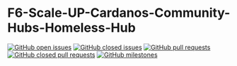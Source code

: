 # F6-Scale-UP-Cardanos-Community-Hubs-Homeless-Hub

[![GitHub open issues](https://img.shields.io/github/issues/Quality-Assurance-DAO/F6-Scale-UP-Cardanos-Community-Hubs-Homeless-Hub?style=flat-square)](https://github.com/Quality-Assurance-DAO/F6-Scale-UP-Cardanos-Community-Hubs-Homeless-Hub/issues)
[![GitHub closed issues](https://img.shields.io/github/issues-closed-raw/Quality-Assurance-DAO/F6-Scale-UP-Cardanos-Community-Hubs-Homeless-Hub?style=flat-square)](https://github.com/Quality-Assurance-DAO/F6-Scale-UP-Cardanos-Community-Hubs-Homeless-Hub/issues?q=is%3Aissue+is%3Aclosed)
[![GitHub pull requests](https://img.shields.io/github/issues-pr/Quality-Assurance-DAO/F6-Scale-UP-Cardanos-Community-Hubs-Homeless-Hub)](https://github.com/Quality-Assurance-DAO/F6-Scale-UP-Cardanos-Community-Hubs-Homeless-Hub/pulls)
[![GitHub closed pull requests](https://img.shields.io/github/issues-pr-closed/Quality-Assurance-DAO/F6-Scale-UP-Cardanos-Community-Hubs-Homeless-Hub)](https://github.com/Quality-Assurance-DAO/F6-Scale-UP-Cardanos-Community-Hubs-Homeless-Hub)
[![GitHub milestones](https://img.shields.io/github/milestones/open/Quality-Assurance-DAO/F6-Scale-UP-Cardanos-Community-Hubs-Homeless-Hub?style=flat-square)](https://github.com/Quality-Assurance-DAO/F6-Scale-UP-Cardanos-Community-Hubs-Homeless-Hub)
